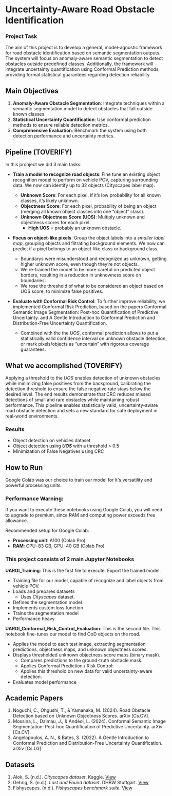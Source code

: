 # Uncertainty-Aware Road Obstacle Identification

### Project Task

The aim of this project is to develop a general, model-agnostic framework for road obstacle identification based on semantic segmentation outputs. The system will focus on anomaly-aware semantic segmentation to detect obstacles outside predefined classes. Additionally, the framework will integrate uncertainty quantification using Conformal Prediction methods, providing formal statistical guarantees regarding detection reliability.

## Main Objectives

1. **Anomaly-Aware Obstacle Segmentation**: Integrate techniques within a semantic segmentation model to detect obstacles that fall outside known classes.
2. **Statistical Uncertainty Quantification**: Use conformal prediction methods to ensure reliable detection metrics.
3. **Comprehensive Evaluation**: Benchmark the system using both detection performance and uncertainty metrics.

## Pipeline (TOVERIFY)

In this prohject we did 3 main tasks:

- **Train a model to recognize road objects**: Fine tune an existing object recognition model to perform on vehicle POV, capturing surrounding data. We now can identify up to 32 objects (Cityscapes label map).
  - **Unknown Score**: For each pixel, if it’s low probability for all known classes, it’s likely unknown.
  - **Objectness Score**: For each pixel, probability of being an object (merging all known object classes into one “object” class).
  - **Unknown Objectness Score (UOS)**: Multiply unknown and objectness scores for each pixel.
    - **High UOS** = probably an unknown obstacle.
- **Focus on object-like pixels**: Group the object labels into a _smaller label map_, grouping objects and filtrating background elements. We now can predict if a pixel belongs to an object-like class or background class.

  - Boundarys were misunderstood and recognized as unknown, getting higher unknown score, even though they’re not objects.
  - We re-trained the model to be more careful on predicted object borders, resulting in a reduction in unknowness score on boundaries.
  - We rose the threshold of what to be considered an object based on UOS score, to minimize false positives.

- **Evaluate with Conformal Risk Control**: To further improve reliability, we implemented Conformal Risk Prediction, based on the papers Conformal Semantic Image Segmentation: Post-hoc Quantification of Predictive Uncertainty. and A Gentle Introduction to Conformal Prediction and Distribution-Free Uncertainty Quantification.

  - Combined with the the _UOS_, conformal prediction allows to put a statistically valid confidence interval on unknown obstacle detection, or mark pixels/objects as “uncertain” with rigorous coverage guarantees.

## What we accomplished (TOVERIFY)

Applying a threshold to the _UOS_ enables detection of unknown obstacles while minimizing false positives from the background, calibrating the detection threshold to ensure the false negative rate stays below the desired level. The end results demonstrate that CRC reduces missed detections of small and rare obstacles while maintaining robust performance. This pipeline enables statistically valid, uncertainty-aware road obstacle detection and sets a new standard for safe deployment in real-world environments.

### Results

- Object detection on vehicles dataset
- Object detection using **_UOS_** with a threshold > 0.5
- Minimization of False Negatives using CRC

## How to Run

Google Colab was our choice to train our model for it's versatility and powerful processing units.

### Performance Warning:

If you want to execute these notebooks using Google Colab, you will need to upgrade to premium, since RAM and computing power exceeds free allowance.

Recommended setup for Google Colab:

- **Processing unit**: A100 (Colab Pro)
- **RAM**: CPU: 83 GB, GPU: 40 GB (Colab Pro)

### This project consists of 2 main Jupyter Notebooks

**UAROI_Training**: This is the first file to execute. Export the trained model.

- Training file for our model, capable of recognize and label objects from vehicle POV.
- Loads and prepares datasets
  - Uses _Cityscapes_ dataset.
- Defines the segmentation model
- Implements custom loss function
- Trains the segmentation model
- Performance heavy

**UAROI_Conformal_Risk_Control_Evaluation**: This is the second file. This notebook fine-tunes our model to find OoD objects on the road.

- Applies the model to each test image, extracting segmentation predictions, objectness maps, and unknown objectness scores.
- Displays thresholded unknown objectness score maps (binary mask).
  - Compares predictions to the ground-truth obstacle mask.
  - Applies Conformal Prediction / Risk Control:
  - Applies this threshold on new data for valid uncertainty-aware detection.
- Evaluates model performance

## Academic Papers

1. Noguchi, C., Ohgushi, T., & Yamanaka, M. (2024). Road Obstacle Detection based on Unknown Objectness Scores. arXiv [Cs.CV].
2. Mossina, L., Dalmau, J., & Andéol, L. (2024). Conformal Semantic Image Segmentation: Post-hoc Quantification of Predictive Uncertainty. arXiv [Cs.CV].
3. Angelopoulos, A. N., & Bates, S. (2022). A Gentle Introduction to Conformal Prediction and Distribution-Free Uncertainty Quantification. arXiv [Cs.LG].

## Datasets

1. Alok, S. (n.d.). _Cityscapes dataset_. Kaggle. [View](https://www.kaggle.com/datasets/shuvoalok/cityscapes)
2. Gehrig, S. (n.d.). _Lost and Found dataset_. DHBW Stuttgart. [View](https://wwwlehre.dhbw-stuttgart.de/~sgehrig/lostAndFoundDataset/index.html)
3. Fishyscapes. (n.d.). _Fishyscapes benchmark suite_. [View](https://fishyscapes.com/)
